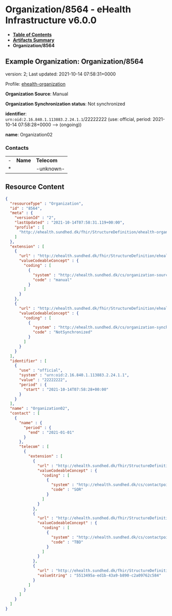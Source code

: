 # Organization/8564 - eHealth Infrastructure v6.0.0

* [**Table of Contents**](toc.md)
* [**Artifacts Summary**](artifacts.md)
* **Organization/8564**

## Example Organization: Organization/8564

version: 2; Last updated: 2021-10-14 07:58:31+0000

Profile: [ehealth-organization](StructureDefinition-ehealth-organization.md)

**Organization Source**: Manual

**Organization Synchronization status**: Not synchronized

**identifier**: `urn:oid:2.16.840.1.113883.2.24.1.1`/22222222 (use: official, period: 2021-10-14 07:58:28+0000 --> (ongoing))

**name**: Organization02

### Contacts

| | | |
| :--- | :--- | :--- |
| - | **Name** | **Telecom** |
| * |  | -unknown- |



## Resource Content

```json
{
  "resourceType" : "Organization",
  "id" : "8564",
  "meta" : {
    "versionId" : "2",
    "lastUpdated" : "2021-10-14T07:58:31.119+00:00",
    "profile" : [
      "http://ehealth.sundhed.dk/fhir/StructureDefinition/ehealth-organization"
    ]
  },
  "extension" : [
    {
      "url" : "http://ehealth.sundhed.dk/fhir/StructureDefinition/ehealth-organization-source",
      "valueCodeableConcept" : {
        "coding" : [
          {
            "system" : "http://ehealth.sundhed.dk/cs/organization-source",
            "code" : "manual"
          }
        ]
      }
    },
    {
      "url" : "http://ehealth.sundhed.dk/fhir/StructureDefinition/ehealth-organization-synchronizationStatus",
      "valueCodeableConcept" : {
        "coding" : [
          {
            "system" : "http://ehealth.sundhed.dk/cs/organization-synchronization-status",
            "code" : "NotSynchronized"
          }
        ]
      }
    }
  ],
  "identifier" : [
    {
      "use" : "official",
      "system" : "urn:oid:2.16.840.1.113883.2.24.1.1",
      "value" : "22222222",
      "period" : {
        "start" : "2021-10-14T07:58:28+00:00"
      }
    }
  ],
  "name" : "Organization02",
  "contact" : [
    {
      "name" : {
        "period" : {
          "end" : "2021-01-01"
        }
      },
      "telecom" : [
        {
          "extension" : [
            {
              "url" : "http://ehealth.sundhed.dk/fhir/StructureDefinition/ehealth-organization-telecomCustodian",
              "valueCodeableConcept" : {
                "coding" : [
                  {
                    "system" : "http://ehealth.sundhed.dk/cs/contactpoint-custodian",
                    "code" : "SOR"
                  }
                ]
              }
            },
            {
              "url" : "http://ehealth.sundhed.dk/fhir/StructureDefinition/ehealth-organization-telecomSystem",
              "valueCodeableConcept" : {
                "coding" : [
                  {
                    "system" : "http://ehealth.sundhed.dk/cs/contactpoint-system",
                    "code" : "TBD"
                  }
                ]
              }
            },
            {
              "url" : "http://ehealth.sundhed.dk/fhir/StructureDefinition/ehealth-organization-telecomValue",
              "valueString" : "5513495a-ed1b-43a9-b890-c2a09762c584"
            }
          ]
        }
      ]
    }
  ]
}

```
